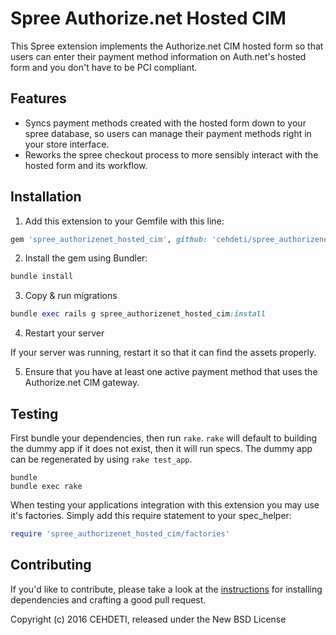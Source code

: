 Spree Authorize.net Hosted CIM
==========================

This Spree extension implements the Authorize.net CIM hosted form so that users
can enter their payment method information on Auth.net's hosted form and you
don't have to be PCI compliant.

## Features

* Syncs payment methods created with the hosted form down to your spree
  database, so users can manage their payment methods right in your store
  interface.
* Reworks the spree checkout process to more sensibly interact with the hosted
  form and its workflow.

## Installation

1. Add this extension to your Gemfile with this line:
  ```ruby
  gem 'spree_authorizenet_hosted_cim', github: 'cehdeti/spree_authorizenet_hosted_cim'
  ```

2. Install the gem using Bundler:
  ```ruby
  bundle install
  ```

3. Copy & run migrations
  ```ruby
  bundle exec rails g spree_authorizenet_hosted_cim:install
  ```

4. Restart your server

  If your server was running, restart it so that it can find the assets properly.

5. Ensure that you have at least one active payment method that uses the
   Authorize.net CIM gateway.

## Testing

First bundle your dependencies, then run `rake`. `rake` will default to building the dummy app if it does not exist, then it will run specs. The dummy app can be regenerated by using `rake test_app`.

```shell
bundle
bundle exec rake
```

When testing your applications integration with this extension you may use it's factories.
Simply add this require statement to your spec_helper:

```ruby
require 'spree_authorizenet_hosted_cim/factories'
```


## Contributing

If you'd like to contribute, please take a look at the
[instructions](CONTRIBUTING.md) for installing dependencies and crafting a good
pull request.

Copyright (c) 2016 CEHDETI, released under the New BSD License
